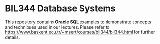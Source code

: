 # BIL344 Database Systems
This repository contains **Oracle SQL** examples to demonstrate concepts and techniques used in our lectures. Please refer to https://www.baskent.edu.tr/~msert/courses/bil344/bil344.html for further details.
